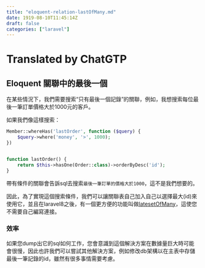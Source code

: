 ```yaml
---
title: "eloquent-relation-lastOfMany.md"
date: 1919-08-10T11:45:14Z
draft: false
categories: ["laravel"]
---
```




# Translated by ChatGTP

## Eloquent 關聯中的最後一個

在某些情況下，我們需要搜索“只有最後一個記錄”的關聯，例如，我想搜索每位最後一筆訂單價格大於1000元的客戶。

如果我們像這樣搜索：

```php
Member::whereHas('lastOrder', function ($query) {
    $query->where('money', '>', 1000);
})


function lastOrder() {
    return $this->hasOne(Order::class)->orderByDesc('id');
}
```

帶有條件的關聯會告訴sql去搜索`最後一筆訂單的價格大於1000`，這不是我們想要的。

因此，為了實現這個搜索條件，我們可以讓關聯表自己加入自己以選擇最大(id)來使用它，並且在laravel8之後，有一個更方便的功能叫做[latesetOfMany](https://laravel.com/api/9.x/Illuminate/Database/Eloquent/Relations/Concerns/CanBeOneOfMany.html#method_latestOfMany)，這使您不需要自己編寫連接。

### 效率

如果您dump出它的sql如何工作，您會意識到這個解決方案在數據量巨大時可能會很慢，因此也許我們可以嘗試其他解決方案，例如修改db架構以在主表中存儲最後一筆記錄的id，雖然有很多事情需要考慮。